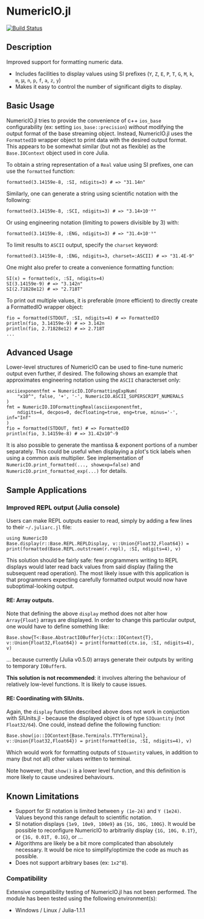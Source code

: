# NumericIO.jl

[![Build Status](https://travis-ci.org/ma-laforge/NumericIO.jl.svg?branch=master)](https://travis-ci.org/ma-laforge/NumericIO.jl)

## Description

Improved support for formatting numeric data.

 - Includes facilities to display values using SI prefixes (`Y`, `Z`, `E`, `P`, `T`, `G`, `M`, `k`, `m`, &mu;, `n`, `p`, `f`, `a`, `z`, `y`)
 - Makes it easy to control the number of significant digits to display.

## Basic Usage

NumericIO.jl tries to provide the convenience of c++ `ios_base` configurability (ex: setting `ios_base::precision`) *without* modifying the output format of the base streaming object. Instead, NumericIO.jl uses the `FormattedIO` wrapper object to print data with the desired output format.  This appears to be somewhat similar (but not as flexible) as the `Base.IOContext` object used in core Julia.

To obtain a string representation of a `Real` value using SI prefixes, one can use the `formatted` function:

	formatted(3.14159e-8, :SI, ndigits=3) # => "31.14n"

Similarly, one can generate a string using scientific notation with the following:

	formatted(3.14159e-8, :SCI, ndigits=3) # => "3.14×10⁻⁸"

Or using engineering notation (limiting to powers divisible by 3) with:

	formatted(3.14159e-8, :ENG, ndigits=3) # => "31.4×10⁻⁹"

To limit results to `ASCII` output, specify the `charset` keyword:

	formatted(3.14159e-8, :ENG, ndigits=3, charset=:ASCII) # => "31.4E-9"

One might also prefer to create a convenience formatting function:

	SI(x) = formatted(x, :SI, ndigits=4)
	SI(3.14159e-9) # => "3.142n"
	SI(2.71828e12) # => "2.718T"

To print out multiple values, it is preferable (more efficient) to directly create a FormattedIO wrapper object:

	fio = formatted(STDOUT, :SI, ndigits=4) # => FormattedIO
	println(fio, 3.14159e-9) # => 3.142n
	println(fio, 2.71828e12) # => 2.718T
	...

## Advanced Usage

Lower-level structures of NumericIO can be used to fine-tune numeric output even further, if desired.  The following shows an example that approximates engineering notation using the `ASCII` characterset only:

	asciiexponentfmt = NumericIO.IOFormattingExpNum(
		"x10^", false, '+', '-', NumericIO.ASCII_SUPERSCRIPT_NUMERALS
	)
	fmt = NumericIO.IOFormattingReal(asciiexponentfmt,
		ndigits=4, decpos=0, decfloating=true, eng=true, minus='-', inf="Inf"
	)
	fio = formatted(STDOUT, fmt) # => FormattedIO
	println(fio, 3.14159e-8) # => 31.42x10^-9

It is also possible to generate the mantissa & exponent portions of a number separately.  This could be useful when displaying a plot's tick labels when using a common axis multiplier.  See implementation of `NumericIO.print_formatted(..., showexp=false)` and `NumericIO.print_formatted_exp(...)` for details.

<a name="Sample_Applications"></a>
## Sample Applications

### Improved REPL output (Julia console)

Users can make REPL outputs easier to read, simply by adding a few lines to their `~/.juliarc.jl` file:

```
using NumericIO
Base.display(r::Base.REPL.REPLDisplay, v::Union{Float32,Float64}) = print(formatted(Base.REPL.outstream(r.repl), :SI, ndigits=4), v)
```

This solution should be fairly safe: few programmers writing to REPL displays would later read back values from said display (failing the subsequent read operation).  The most likely issue with this application is that programmers expecting carefully formatted output would now have suboptimal-looking output.

#### RE: Array outputs.

Note that defining the above `display` method does not alter how `Array{Float}` arrays are displayed.  In order to change this particular output, one would have to define something like:

```
Base.show{T<:Base.AbstractIOBuffer}(ctx::IOContext{T}, v::Union{Float32,Float64}) = print(formatted(ctx.io, :SI, ndigits=4), v)
```

... because currently (Julia v0.5.0) arrays generate their outputs by writing to temporary `IOBuffer`s.

**This solution is not recommended**: it involves altering the behaviour of relatively low-level functions.  It is likely to cause issues.

#### RE: Coordinating with SIUnits.

Again, the `display` function described above does not work in conjuction with SIUnits.jl - because the displayed object is of type `SIQuantity` (not `Float32/64`).  One could, instead define the following function:

```
Base.show(io::IOContext{Base.Terminals.TTYTerminal}, v::Union{Float32,Float64}) = print(formatted(io, :SI, ndigits=4), v)
```

Which would work for formatting outputs of `SIQuantity` values, in addition to many (but not all) other values written to terminal.

Note however, that `show()` is a lower level function, and this definition is more likely to cause undesired behaviours.

## Known Limitations

 - Support for SI notation is limited between `y (1e-24)` and `Y (1e24)`.  Values beyond this range default to scientific notation.
 - SI notation displays `{1e9, 10e9, 100e9}` as `{1G, 10G, 100G}`.  It would be possible to reconfigure NumericIO to arbitrarily display `{1G, 10G, 0.1T}`, or `{1G, 0.01T, 0.1G}`, or ...
 - Algorithms are likely be a bit more complicated than absolutely necessary.  It would be nice to simplify/optimize the code as much as possible.
 - Does not support arbitrary bases (ex: `1x2^8`).

### Compatibility

Extensive compatibility testing of NumericIO.jl has not been performed.  The module has been tested using the following environment(s):

 - Windows / Linux / Julia-1.1.1
